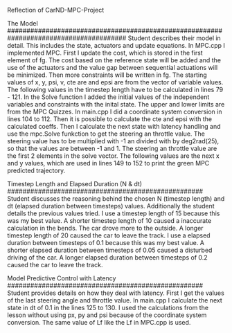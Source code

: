 Reflection of CarND-MPC-Project

The Model #######################################################################################
Student describes their model in detail. This includes the state, actuators and update equations.
In MPC.cpp I implemented MPC. First I update the cost, which is stored in the first element of fg.
The cost based on the reference state will be added and the use of the actuators and the value gap
between sequential actuations will be minimized. Then more constraints will be written in fg.
The starting values of x, y, psi, v, cte are and epsi are from the vector of variable values. The following
values in the timestep length have to be calculated in lines 79 - 121.
In the Solve function I added the initial values of the independent variables and constraints with the inital state.
The upper and lower limits are from the MPC Quizzes.
In main.cpp I did a coordinate system conversion in lines 104 to 112. Then it is possible to calculate the
cte and epsi with the calculated coeffs. Then I calculate the next state with latency handling and use the
mpc.Solve funkction to get the steering an throttle value.
The steering value has to be multiplied with -1 an divided with by deg2rad(25), so that the values are between -1 and 1.
The steering an throttle value are the first 2 elements in the solve vector. The following values are
the next x and y values, which are used in lines 149 to 152 to print the green MPC predicted trajectory.

Timestep Length and Elapsed Duration (N & dt) ###################################################
Student discusses the reasoning behind the chosen N (timestep length) and dt (elapsed duration between timesteps) values.
Additionally the student details the previous values tried.
I use a timestep length of 15 because this was my best value.
A shorter timestep length of 10 caused a inaccurate calculation in the bends. The car drove more to the outside.
A longer timestep length of 20 caused the car to leave the track.
I use a elapsed duration between timesteps of 0.1 because this was my best value.
A shorter elapsed duration between timesteps of 0.05 caused a disturbed driving of the car.
A longer elapsed duration between timesteps of 0.2 caused the car to leave the track.

Model Predictive Control with Latency ###################################################
Student provides details on how they deal with latency.
First I get the values of the last steering angle and throttle value.
In main.cpp I calculate the next state in dt of 0.1 in the lines 125 to 130.
I used the calculations from the lesson without using px, py and psi because of the coordinate system conversion.
The same value of  Lf like the Lf in MPC.cpp is used.
